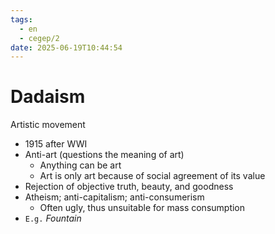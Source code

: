 ```yaml
---
tags:
  - en
  - cegep/2
date: 2025-06-19T10:44:54
---
```


# Dadaism

Artistic movement

- 1915 after WWI
- Anti-art (questions the meaning of art)
	- Anything can be art
	- Art is only art because of social agreement of its value
- Rejection of objective truth, beauty, and goodness
- Atheism; anti-capitalism; anti-consumerism
	- Often ugly, thus unsuitable for mass consumption
- `E.g.` *Fountain*